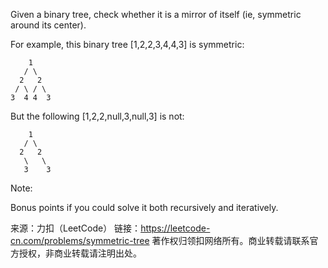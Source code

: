 Given a binary tree, check whether it is a mirror of itself (ie, symmetric around its center).

For example, this binary tree [1,2,2,3,4,4,3] is symmetric:

        1
       / \
      2   2
     / \ / \
    3  4 4  3


But the following [1,2,2,null,3,null,3] is not:

        1
       / \
      2   2
       \   \
       3    3


Note:

Bonus points if you could solve it both recursively and iteratively.

来源：力扣（LeetCode）
链接：https://leetcode-cn.com/problems/symmetric-tree
著作权归领扣网络所有。商业转载请联系官方授权，非商业转载请注明出处。
